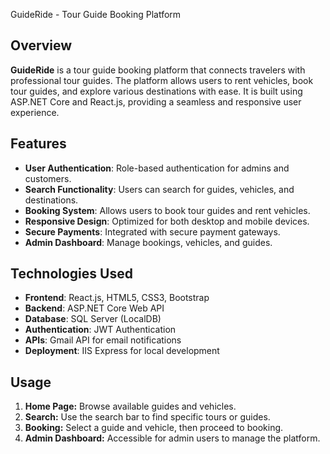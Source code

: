 GuideRide - Tour Guide Booking Platform

## Overview

**GuideRide** is a tour guide booking platform that connects travelers with professional tour guides. The platform allows users to rent vehicles, book tour guides, and explore various destinations with ease. It is built using ASP.NET Core and React.js, providing a seamless and responsive user experience.

## Features

- **User Authentication**: Role-based authentication for admins and customers.
- **Search Functionality**: Users can search for guides, vehicles, and destinations.
- **Booking System**: Allows users to book tour guides and rent vehicles.
- **Responsive Design**: Optimized for both desktop and mobile devices.
- **Secure Payments**: Integrated with secure payment gateways.
- **Admin Dashboard**: Manage bookings, vehicles, and guides.

## Technologies Used

- **Frontend**: React.js, HTML5, CSS3, Bootstrap
- **Backend**: ASP.NET Core Web API
- **Database**: SQL Server (LocalDB)
- **Authentication**: JWT Authentication
- **APIs**: Gmail API for email notifications
- **Deployment**: IIS Express for local development

## Usage

1. **Home Page:** Browse available guides and vehicles.
2. **Search:** Use the search bar to find specific tours or guides.
3. **Booking:** Select a guide and vehicle, then proceed to booking.
4. **Admin Dashboard:** Accessible for admin users to manage the platform.
